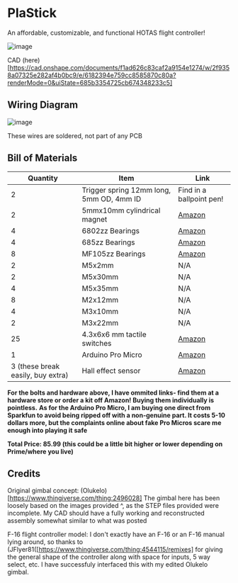 # PlaStick
An affordable, customizable, and functional HOTAS flight controller!

![image](https://github.com/user-attachments/assets/b57f5e49-a88f-4e86-97d7-2276bfcbbe65)

CAD (here)[https://cad.onshape.com/documents/f1ad626c83caf2a9154e1274/w/2f9358a07325e282af4b0bc9/e/6182394e759cc8585870c80a?renderMode=0&uiState=685b3354725cb674348233c5]

## Wiring Diagram

![image](https://github.com/user-attachments/assets/f9c3b099-3a89-48da-86c4-51868f680948)

These wires are soldered, not part of any PCB

## Bill of Materials
| Quantity | Item                                | Link                |
|----------|-------------------------------------|---------------------|
| 2        | Trigger spring 12mm long, 5mm OD, 4mm ID | Find in a ballpoint pen!               |
| 2        | 5mmx10mm cylindrical magnet        | [Amazon](https://www.amazon.com/Niuknow-Neodymium-10x5x2mm-Double-Sided-Adhesive/dp/B0BTSWZSVG/ref=sr_1_5?crid=1RGSG4OAD94HJ&keywords=5mm%2Bx%2B10mm%2Bneodymium%2Bmagnet&qid=1750808270&sprefix=5mm%2Bx%2B10mm%2Bneodymium%2Bmagnet%2Caps%2C139&sr=8-5&th=1)                 |
| 4        | 6802zz Bearings                    | [Amazon](https://www.amazon.com/INFINAUTO-Bearings-15x24x5mm-Lubricated-Stylish/dp/B0DYNVTPV3/ref=sr_1_9?crid=EJ7P8E9LUPFX&keywords=6802zz+bearing&qid=1750808353&refinements=p_85%3A2470955011&rnid=2470954011&rps=1&sprefix=6802zz+bearin%2Caps%2C153&sr=8-9)                 |
| 4        | 685zz Bearings                     | [Amazon](https://www.amazon.com/uxcell-Bearing-Double-Shielded-Bearings/dp/B07FW26QBV/ref=sr_1_1?crid=4Z9JENN4SRG0&keywords=685zz%2Bbearing&qid=1750808392&sprefix=685zz%2Bbearin%2Caps%2C151&sr=8-1&th=1)                |
| 8        | MF105zz Bearings                   | [Amazon](https://www.amazon.com/METERXITY-Shielded-Bearings-Wheelbarrow-Machines/dp/B0F4QWG4YM/ref=sr_1_1?crid=2U3QFTRZGPAZN&keywords=mf105zz%2Bbearing&qid=1750808425&sprefix=mf105zz%2Bbearing%2Caps%2C148&sr=8-1&th=1)                 |
| 2        | M5x2mm                             | N/A                 |
| 2        | M5x30mm                            | N/A                 |
| 4        | M5x35mm                            | N/A                 |
| 8        | M2x12mm                            | N/A                 |
| 4        | M3x10mm                            | N/A                 |
| 2        | M3x22mm                            | N/A                 |
| 25       | 4.3x6x6 mm tactile switches        | [Amazon](https://www.amazon.com/DAOKI-6x6x4-3mm-664-3mm-Momentary-Tactile/dp/B07X8S99RH/ref=sr_1_1?crid=G1APT1474EYH&keywords=4.3mm%2Btactile&qid=1750808468&sprefix=4.3mm%2Btactil%2Caps%2C148&sr=8-1&th=1)           |
| 1        | Arduino Pro Micro                  | [Amazon](https://www.sparkfun.com/pro-micro-5v-16mhz.html)           |
| 3 (these break easily, buy extra) | Hall effect sensor           | [Amazon](https://www.amazon.com/AH3503-UGN3503UA-UGN3503-Hall-Effect-Sensors/dp/B09N9SQK79)           |

**For the bolts and hardware above, I have ommited links- find them at a hardware store or order a kit off Amazon! Buying them individually is pointless.**
**As for the Arduino Pro Micro, I am buying one direct from Sparkfun to avoid being ripped off with a non-genuine part. It costs 5-10 dollars more, but the complaints online about fake Pro Micros scare me enough into playing it safe** 

**Total Price: 85.99 (this could be a little bit higher or lower depending on Prime/where you live)**

## Credits
Original gimbal concept: (Olukelo)[https://www.thingiverse.com/thing:2496028]
The gimbal here has been loosely based on the images provided ^, as the STEP files provided were incomplete. My CAD should have a fully working and reconstructed assembly somewhat similar to what was posted

F-16 flight controller model: I don't exactly have an F-16 or an F-16 manual lying around, so thanks to (JFlyer81([https://www.thingiverse.com/thing:4544115/remixes] for giving the general shape of the controller along with space for inputs, 5 way select, etc. I have successfuly interfaced this with my edited Olukelo gimbal.


